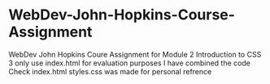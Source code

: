 # WebDev-John-Hopkins-Course-Assignment
WebDev John Hopkins Coure Assignment for Module 2 Introduction to CSS 3
only use index.html for evaluation purposes
I have combined the code
Check index.html
styles.css was made for personal refrence
